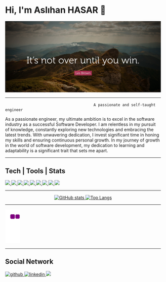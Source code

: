 # Hi, I'm Aslıhan HASAR 👋 

![](pictures/image.jpg)

---

                                            A passionate and self-taught engineer
<p>
As a passionate engineer, my ultimate ambition is to excel in the software industry as a successful Software Developer. I am relentless in my pursuit of knowledge, constantly exploring new technologies and embracing the latest trends. With unwavering dedication, I invest significant time in honing my skills and ensuring continuous personal growth. In my journey of growth in the world of software development, my dedication to learning and adaptability is a significant trait that sets me apart.
</p>

---

## Tech | Tools | Stats

<p align='left'>
    <a href=''>
        <img src='https://img.shields.io/badge/Java-ED8B00?style=for-the-badge&logo=java&logoColor=white'/>
    </a> 
    <a href=''>
        <img src='https://img.shields.io/badge/Spring-6DB33F?style=for-the-badge&logo=spring&logoColor=white'/>
    </a>   
     <a href=''>
        <img src='https://img.shields.io/badge/PostgreSQL-316192?style=for-the-badge&logo=postgresql&logoColor=white'/>
    </a>    
    <a href=''>
        <img src='https://img.shields.io/badge/MySQL-00000F?style=for-the-badge&logo=mysql&logoColor=white'/>
    </a>  
    <a href=''>
        <img src='https://img.shields.io/badge/HTML5-E34F26?style=for-the-badge&logo=html5&logoColor=white'/>
    </a>
    <a href=''>
        <img src='https://img.shields.io/badge/CSS3-1572B6?style=for-the-badge&logo=css3&logoColor=white'/>
    </a>   
    <a href=''>
        <img src='https://img.shields.io/badge/JavaScript-323330?style=for-the-badge&logo=javascript&logoColor=F7DF1E'/>
    </a>  
    <a href=''>
        <img src='https://img.shields.io/badge/TypeScript-3178C6?style=for-the-badge&logo=typescript&logoColor=white'/>
    </a> 
    <a href=''>
        <img src='https://img.shields.io/badge/AngularJS-E23237?style=for-the-badge&logo=angularjs&logoColor=white'/>
    </a>   
</p>

---

<p  align="center">
    <a href="https://github.com/anuraghazra/github-readme-stats">
      <img  src="https://github-readme-stats.vercel.app/api?username=aslihanhasar&hide=prs&theme=gruvbox&show_icons=true" alt="GitHub stats" height="140" >  
    </a>
    <a href="https://github.com/anuraghazra/github-readme-stats">
      <img src="https://github-readme-stats.vercel.app/api/top-langs/?username=aslihanhasar&theme=gruvbox&layout=compact" alt="Top Langs" heigth="190">
    </a>
</p>

---

![Snake Eating away my contributions](https://github.com/aslihanhasar/aslihanhasar/blob/output/github-contribution-grid-snake.gif)

---

<h2 align='left'> Social Network </h2>
<p align="left">
    <a href="https://github.com/aslihanhasar">
        <img src='https://img.shields.io/badge/GitHub-100000?style=for-the-badge&logo=github&logoColor=white' alt='github' height='30'>
    </a>
    <a href="https://www.linkedin.com/in/asl%C4%B1hanhasar/">
        <img src=https://img.shields.io/badge/LinkedIn-0077B5?style=for-the-badge&logo=linkedin&logoColor=white' alt='linkedin' height='30'>
    </a>
    <a href='' target="_blank">
        <img src='https://img.shields.io/badge/Medium-12100E?style=for-the-badge&logo=medium&logoColor=white' />
    </a>
</p>




 
